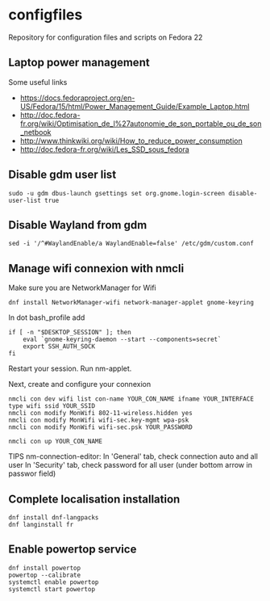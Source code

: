 configfiles
===========

Repository for configuration files and scripts on Fedora 22

Laptop power management
-----------------------

Some useful links
* https://docs.fedoraproject.org/en-US/Fedora/15/html/Power_Management_Guide/Example_Laptop.html
* http://doc.fedora-fr.org/wiki/Optimisation_de_l%27autonomie_de_son_portable_ou_de_son_netbook
* http://www.thinkwiki.org/wiki/How_to_reduce_power_consumption
* http://doc.fedora-fr.org/wiki/Les_SSD_sous_fedora

Disable gdm user list
---------------------

    sudo -u gdm dbus-launch gsettings set org.gnome.login-screen disable-user-list true

Disable Wayland from gdm
------------------------

    sed -i '/^#WaylandEnable/a WaylandEnable=false' /etc/gdm/custom.conf

Manage wifi connexion with nmcli
--------------------------------

Make sure you are NetworkManager for Wifi

    dnf install NetworkManager-wifi network-manager-applet gnome-keyring

In dot bash_profile add

    if [ -n "$DESKTOP_SESSION" ]; then
        eval `gnome-keyring-daemon --start --components=secret`
        export SSH_AUTH_SOCK
    fi

Restart your session. Run nm-applet.

Next, create and configure your connexion

    nmcli con dev wifi list con-name YOUR_CON_NAME ifname YOUR_INTERFACE type wifi ssid YOUR_SSID
    nmcli con modify MonWifi 802-11-wireless.hidden yes
    nmcli con modify MonWifi wifi-sec.key-mgmt wpa-psk
    nmcli con modify MonWifi wifi-sec.psk YOUR_PASSWORD
    
    nmcli con up YOUR_CON_NAME

TIPS nm-connection-editor:
In 'General' tab, check connection auto and all user
In 'Security' tab, check password for all user (under bottom arrow in passwor field)


Complete localisation installation
----------------------------------

    dnf install dnf-langpacks
    dnf langinstall fr

Enable powertop service
-----------------------

    dnf install powertop
    powertop --calibrate
    systemctl enable powertop
    systemctl start powertop

